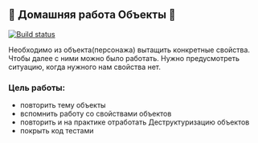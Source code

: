## 🌟 Домашняя работа Объекты 🌟

[![Build status](https://ci.appveyor.com/api/projects/status/0605t0gj986649cp?svg=true)](https://ci.appveyor.com/project/SvetlanaGreenFox/netology-ajs-homeworks-destructuring)

Необходимо из объекта(персонажа) вытащить конкретные свойства. Чтобы далее с ними можно было работать.
Нужно предусмотреть ситуацию, когда нужного нам свойства нет. 

### Цель работы:
+ повторить тему объекты
+ вспомнить работу со свойствами объектов
+ повторить и на практике отработать Деструктуризацию объектов
+ покрыть код тестами

